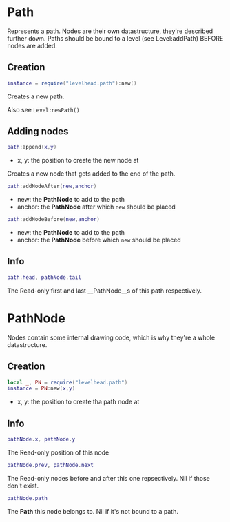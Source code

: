 # Path

Represents a path.
Nodes are their own datastructure, they're described further down.
Paths should be bound to a level (see Level:addPath) BEFORE nodes are added.

## Creation

```Lua
instance = require("levelhead.path"):new()
```
Creates a new path.

Also see `Level:newPath()`

## Adding nodes

```Lua
path:append(x,y)
```
- x, y: the position to create the new node at

Creates a new node that gets added to the end of the path.

```Lua
path:addNodeAfter(new,anchor)
```
- new: the __PathNode__ to add to the path
- anchor: the __PathNode__ after which `new` should be placed

```Lua
path:addNodeBefore(new,anchor)
```
- new: the __PathNode__ to add to the path
- anchor: the __PathNode__ before which `new` should be placed

## Info

```Lua
path.head, pathNode.tail
```
The Read-only first and last __PathNode__s of this path respectively.

# PathNode

Nodes contain some internal drawing code, which is why they're a whole datastructure.

## Creation

```Lua
local _, PN = require("levelhead.path")
instance = PN:new(x,y)
```
- x, y: the position to create tha path node at

## Info

```Lua
pathNode.x, pathNode.y
```
The Read-only position of this node

```Lua
pathNode.prev, pathNode.next
```
The Read-only nodes before and after this one repsectively. Nil if those don't exist.

```Lua
pathNode.path
```
The __Path__ this node belongs to. Nil if it's not bound to a path.
